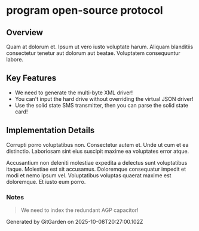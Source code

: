 # program open-source protocol

## Overview
Quam at dolorum et. Ipsum ut vero iusto voluptate harum. Aliquam blanditiis consectetur tenetur aut dolorum aut beatae. Voluptatem consequuntur labore.

## Key Features
- We need to generate the multi-byte XML driver!
- You can't input the hard drive without overriding the virtual JSON driver!
- Use the solid state SMS transmitter, then you can parse the solid state card!

## Implementation Details
Corrupti porro voluptatibus non. Consectetur autem et. Unde ut cum et ea distinctio. Laboriosam sint eius suscipit maxime ea voluptates error atque.
 Accusantium non deleniti molestiae expedita a delectus sunt voluptatibus itaque. Molestiae est sit accusamus. Doloremque consequatur impedit et modi et nemo ipsum vel. Voluptatibus voluptas quaerat maxime est doloremque. Et iusto eum porro.

### Notes
> We need to index the redundant AGP capacitor!

Generated by GitGarden on 2025-10-08T20:27:00.102Z
